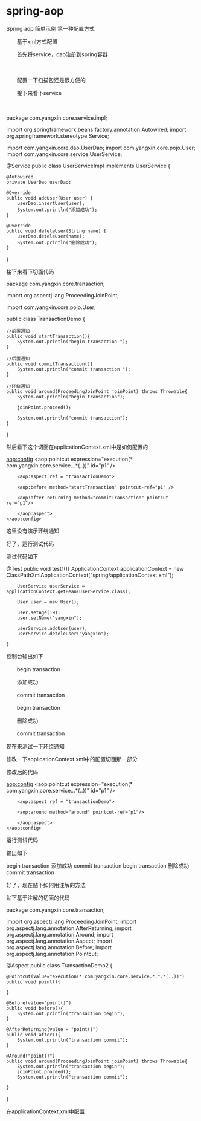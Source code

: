 # spring-aop
Spring aop 简单示例
第一种配置方式

　　基于xml方式配置

　　首先将service，dao注册到spring容器

　　

　　配置一下扫描包还是很方便的

　　接下来看下service

　　

package com.yangxin.core.service.impl;

import org.springframework.beans.factory.annotation.Autowired;
import org.springframework.stereotype.Service;

import com.yangxin.core.dao.UserDao;
import com.yangxin.core.pojo.User;
import com.yangxin.core.service.UserService;

@Service
public class UserServiceImpl implements UserService {

    @Autowired
    private UserDao userDao;
    
    @Override
    public void addUser(User user) {
        userDao.insertUser(user);
        System.out.println("添加成功");
    }

    @Override
    public void deleteUser(String name) {
        userDao.deteleUser(name);
        System.out.println("删除成功");
    }

}

接下来看下切面代码

package com.yangxin.core.transaction;

import org.aspectj.lang.ProceedingJoinPoint;

import com.yangxin.core.pojo.User;

public class TransactionDemo {
    
    //前置通知
    public void startTransaction(){
        System.out.println("begin transaction ");
    }
    
    //后置通知
    public void commitTransaction(){
        System.out.println("commit transaction ");
    }
    
    //环绕通知
    public void around(ProceedingJoinPoint joinPoint) throws Throwable{
        System.out.println("begin transaction");
        
        joinPoint.proceed();
        
        System.out.println("commit transaction");
    }
    
}

然后看下这个切面在applicationContext.xml中是如何配置的

<aop:config>
        <aop:pointcut expression="execution(* com.yangxin.core.service.*.*.*(..))" id="p1" />

        <aop:aspect ref = "transactionDemo">
        
        <aop:before method="startTransaction" pointcut-ref="p1" />
        
        <aop:after-returning method="commitTransaction" pointcut-ref="p1"/>
        
        </aop:aspect>
    </aop:config>
    

这里没有演示环绕通知

好了，运行测试代码

测试代码如下

@Test
    public void test1(){
        ApplicationContext applicationContext = new ClassPathXmlApplicationContext("spring/applicationContext.xml");
        
        UserService userService = applicationContext.getBean(UserService.class);
        
        User user = new User();
        
        user.setAge(19);
        user.setName("yangxin");
                
        userService.addUser(user);
        userService.deteleUser("yangxin");
        
    }
    
控制台输出如下

　　begin transaction

　　添加成功

　　commit transaction

　　begin transaction

　　删除成功

　　commit transaction

现在来测试一下环绕通知

修改一下applicationContext.xml中的配置切面那一部分

修改后的代码

<aop:config>
        <aop:pointcut expression="execution(* com.yangxin.core.service.*.*.*(..))" id="p1" />

        <aop:aspect ref = "transactionDemo">
        
        <aop:around method="around" pointcut-ref="p1"/>
        
        </aop:aspect>
    </aop:config>
    
    
运行测试代码

输出如下

begin transaction
添加成功
commit transaction
begin transaction
删除成功
commit transaction

 

好了，现在贴下如何用注解的方法

贴下基于注解的切面的代码

package com.yangxin.core.transaction;

import org.aspectj.lang.ProceedingJoinPoint;
import org.aspectj.lang.annotation.AfterReturning;
import org.aspectj.lang.annotation.Around;
import org.aspectj.lang.annotation.Aspect;
import org.aspectj.lang.annotation.Before;
import org.aspectj.lang.annotation.Pointcut;

@Aspect
public class TransactionDemo2 {
    
    @Pointcut(value="execution(* com.yangxin.core.service.*.*.*(..))")
    public void point(){
        
    }
    
    @Before(value="point()")
    public void before(){
        System.out.println("transaction begin");
    }
    
    @AfterReturning(value = "point()")
    public void after(){
        System.out.println("transaction commit");
    }
    
    @Around("point()")
    public void around(ProceedingJoinPoint joinPoint) throws Throwable{
        System.out.println("transaction begin");
        joinPoint.proceed();
        System.out.println("transaction commit");
        
    }
}

在applicationContext.xml中配置

<bean id = "transactionDemo2" class = "com.yangxin.core.transaction.TransactionDemo2" />
<aop:aspectj-autoproxy />



